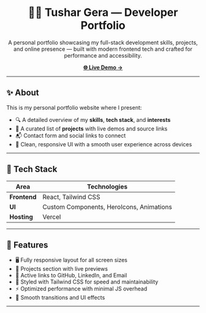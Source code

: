 <h1 align="center">👨‍💻 Tushar Gera — Developer Portfolio</h1>

<p align="center">
  A personal portfolio showcasing my full-stack development skills, projects, and online presence — built with modern frontend tech and crafted for performance and accessibility.
</p>

<p align="center">
  <a href="https://portfolio-git-main-tushar-geras_projects.vercel.app" target="_blank"><strong>🌐 Live Demo →</strong></a>
</p>

---

## ✨ About

This is my personal portfolio website where I present:

- 🔍 A detailed overview of my **skills**, **tech stack**, and **interests**
- 🧠 A curated list of **projects** with live demos and source links
- 📬 Contact form and social links to connect
- 🎯 Clean, responsive UI with a smooth user experience across devices

---

## 🔧 Tech Stack

| Area        | Technologies                      |
|-------------|-----------------------------------|
| **Frontend**| React, Tailwind CSS               |
| **UI**      | Custom Components, HeroIcons, Animations |
| **Hosting** | Vercel                            |

---

## 📂 Features

- 🖥️ Fully responsive layout for all screen sizes
- 🧾 Projects section with live previews
- 🔗 Active links to GitHub, LinkedIn, and Email
- 🎨 Styled with Tailwind CSS for speed and maintainability
- ⚡ Optimized performance with minimal JS overhead
- 💬 Smooth transitions and UI effects

---

